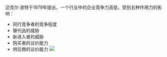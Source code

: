 迈克尔·波特于1979年提出，一个行业中的企业竞争力高低，受到五种作用力的影响：
- 同行竞争者的竞争程度
- 替代品的威胁
- 新进入者的威胁
- 购买者的议价能力
- 供应商的议价能力
![](https://xiaohui-zhangjiakou.oss-cn-zhangjiakou.aliyuncs.com/image/202311122030831.png)